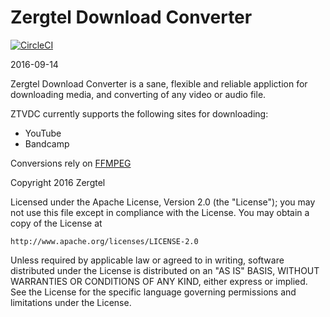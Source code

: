 # Zergtel Download Converter

[![CircleCI](https://circleci.com/gh/kronicmage/summative.svg?style=svg)](https://circleci.com/gh/kronicmage/summative)

2016-09-14

Zergtel Download Converter is a sane, flexible and reliable appliction for downloading media, and converting of any video or audio file.

ZTVDC currently supports the following sites for downloading:
* YouTube
* Bandcamp

Conversions rely on [FFMPEG](https://ffmpeg.org/)

Copyright 2016 Zergtel

Licensed under the Apache License, Version 2.0 (the "License");
you may not use this file except in compliance with the License.
You may obtain a copy of the License at

    http://www.apache.org/licenses/LICENSE-2.0

Unless required by applicable law or agreed to in writing, software
distributed under the License is distributed on an "AS IS" BASIS,
WITHOUT WARRANTIES OR CONDITIONS OF ANY KIND, either express or implied.
See the License for the specific language governing permissions and
limitations under the License.
